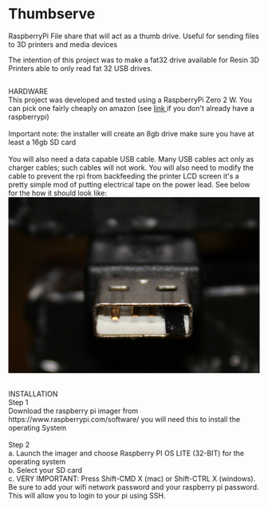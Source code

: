 # Thumbserve
RaspberryPi File share that will act as a thumb drive.  Useful for sending files to 3D printers and media devices

The intention of this project was to make a fat32 drive available for Resin 3D Printers able to only read fat 32 USB drives. 

## 
<div> HARDWARE </div>
This project was developed and tested using a RaspberryPi Zero 2 W. You can pick one fairly cheaply on amazon (see <a href="https://amzn.to/3nKTyhV"> link </a> if you don't already have a raspberrypi)
<br><br>
Important note: the installer will create an 8gb drive make sure you have at least a 16gb SD card
<br><br>
You will also need a data capable USB cable.  Many USB cables act only as charger cables; such cables will not work.  You will also need to modify the cable to prevent the rpi from backfeeding the printer LCD screen  it's a pretty simple mod of putting electrical tape on the power lead.  See below for the how it should look like:
<img src= "https://github.com/elhajj33/Thumbserve/blob/main/images/modifiedUSB.jpeg?raw=true">


##
<div> INSTALLATION </div>

<DIV> Step 1 </DIV>
Download the raspberry pi imager from https://www.raspberrypi.com/software/ you will need this to install the operating System
<BR><BR>
<DIV> Step 2 </DIV>
a. Launch the imager and choose Raspberry PI OS LITE (32-BIT) for the operating system <BR>
b. Select your SD card <BR>
c. VERY IMPORTANT: Press Shift-CMD X (mac) or Shift-CTRL X (windows).  Be sure to add your wifi network password and your raspberry pi password.  This will allow you to login to your pi using SSH. <BR>
  



